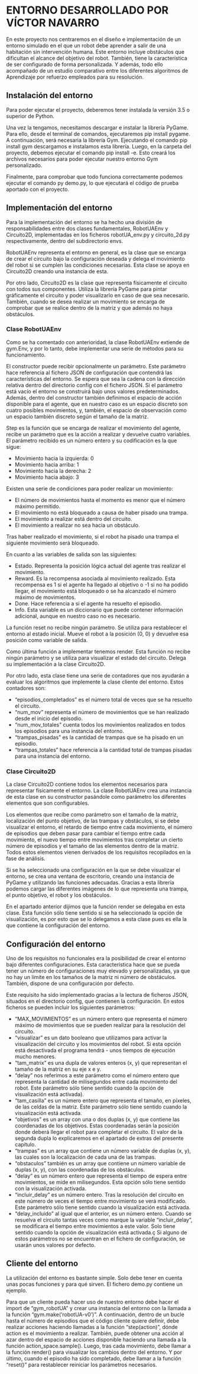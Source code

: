 # ENTORNO DESARROLLADO POR VÍCTOR NAVARRO

En este proyecto nos centraremos en el diseño e implementación de un entorno simulado en el que un robot debe aprender a salir de una habitación sin intervención humana. Este entorno incluye obstáculos que dificultan el alcance del objetivo del robot. También, tiene la característica de ser configurado de forma personalizada. Y además, todo ello acompañado de un estudio comparativo entre los diferentes algoritmos de Aprendizaje por refuerzo empleados para su resolución. 


## Instalación del entorno
Para poder ejecutar el proyecto, deberemos tener instalada la versión 3.5 o superior de Python. 

Una vez la tengamos, necesitamos descargar e instalar la librería PyGame. Para ello, desde el terminal de comandos, ejecutaremos pip install pygame. A continuación, será necesaria la librería Gym. Ejecutando el comando pip install gym descargamos e instalamos esta librería. Luego, en la carpeta del proyecto, debemos ejecutar el comando pip install -e. Esto creará los archivos necesarios para poder ejecutar nuestro entorno Gym personalizado.

Finalmente, para comprobar que todo funciona correctamente podemos ejecutar el comando py demo.py, lo que ejecutará el código de prueba aportado con el proyecto.




## Implementación del entorno
Para la implementación del entorno se ha hecho una división de responsabilidades entre dos clases fundamentales, RobotUAEnv y Circuito2D, implementadas en los ficheros robotUA_env.py y circuito_2d.py respectivamente, dentro del subdirectorio envs.

RobotUAEnv representa el entorno en general, es la clase que se encarga de crear el circuito bajo la configuración deseada y delega el movimiento del robot si se cumplen las condiciones necesarias. Esta clase se apoya en Circuito2D creando una instancia de esta. 

Por otro lado, Circuito2D es la clase que representa físicamente el circuito con todos sus componentes. Utiliza la librería PyGame para pintar gráficamente el circuito y poder visualizarlo en caso de que sea necesario. También, cuando se desea realizar un movimiento se encarga de comprobar que se realice dentro de la matriz y que además no haya obstáculos.

### Clase RobotUAEnv
Como se ha comentado con anterioridad, la clase RobotUAEnv extiende de gym.Env, y por lo tanto, debe implementar una serie de métodos para su funcionamiento.

El constructor puede recibir opcionalmente un parámetro. Este parámetro hace referencia al fichero JSON de configuración que contendrá las características del entorno. Se espera que sea la cadena con la dirección relativa dentro del directorio config con el fichero JSON. Si el parámetro está vacío el entorno se construirá bajo unos valores predeterminados. Además, dentro del constructor también definimos el espacio de acción disponible para el agente, que en nuestro caso es un espacio discreto son cuatro posibles movimientos, y, también,  el espacio de observación como un espacio también discreto según el tamaño de la matriz.

Step es la función que se encarga de realizar el movimiento del agente, recibe un parámetro que es la acción a realizar  y devuelve cuatro variables. El parámetro recibido es un número entero y su codificación es la que sigue:
 - Movimiento hacia la izquierda: 0
 - Movimiento hacia arriba: 1
 - Movimiento hacia la derecha: 2
 - Movimiento hacia abajo: 3

Existen una serie de condiciones para poder realizar un movimiento:
 - El número de movimientos hasta el momento es menor que el número máximo permitido.
 - El movimiento no está bloqueado a causa de haber pisado una trampa.
 - El movimiento a realizar está dentro del circuito.
 - El movimiento a realizar no sea hacia un obstáculo.

Tras haber realizado el movimiento, si el robot ha pisado una trampa el siguiente movimiento será bloqueado.

En cuanto a las variables de salida son las siguientes:
 - Estado. Representa la posición lógica actual del agente tras realizar el movimiento.
 - Reward. Es la recompensa asociada al movimiento realizado. Esta recompensa es 1 si el agente ha llegado al objetivo o -1 si no ha podido llegar, el movimiento está bloqueado o se ha alcanzado el número máximo de movimientos.
 - Done. Hace referencia a si el agente ha resuelto el episodio.
 - Info. Esta variable es un diccionario que puede contener información adicional, aunque en nuestro caso no es necesario.

La función reset no recibe ningún parámetro. Se utiliza para restablecer el entorno al estado inicial. Mueve el robot a la posición (0, 0) y devuelve esa posición como variable de salida.

Como última función a implementar tenemos render. Esta función no recibe ningún parámetro y se utiliza para visualizar el estado del circuito. Delega su implementación a la clase Circuito2D.

Por otro lado, esta clase tiene una serie de contadores que nos ayudarán a evaluar los algoritmos que implemente la clase cliente del entorno. Estos contadores son:
 - “episodios_completados” es el número total de veces que se ha resuelto el circuito.
 - “num_mov” representa el número de movimientos que se han realizado desde el inicio del episodio. 
 - “num_mov_totales” cuenta todos los movimientos realizados en todos los episodios para una instancia del entorno.
 - “trampas_pisadas” es la cantidad de trampas que se ha pisado en un episodio.
 - “trampas_totales” hace referencia a la cantidad total de trampas pisadas para una instancia del entorno.

 
### Clase Circuito2D
La clase Circuito2D contiene todos los elementos necesarios para representar físicamente el entorno. La clase RobotUAEnv crea una instancia de esta clase en su constructor pasándole como parámetro los diferentes elementos que son configurables.

Los elementos que recibe como parámetro son el tamaño de la matriz, localización del punto objetivo, de las trampas y obstáculos, si se debe visualizar el entorno, el retardo de tiempo entre cada movimiento, el número de episodios que deben pasar para cambiar el tiempo entre cada movimiento, el nuevo tiempo entre movimientos tras completar un cierto número de episodios y el tamaño de las elementos dentro de la matriz. Todos estos elementos vienen derivados de los requisitos recopilados en la fase de análisis.

Si se ha seleccionado una configuración en la que se debe visualizar el entorno, se crea una ventana de escritorio, creando una instancia de PyGame y utilizando las funciones adecuadas. Gracias a esta librería podemos cargar las diferentes imágenes de lo que representa una trampa, el punto objetivo, el robot y los obstáculos.

En el apartado anterior dijimos que la función render se delegaba en esta clase. Esta función sólo tiene sentido si se ha seleccionado la opción de visualización, es por esto que se lo delegamos a esta clase pues es ella la que contiene la configuración del entorno.

## Configuración del entorno
Uno de los requisitos no funcionales era la posibilidad de crear el entorno bajo diferentes configuraciones. Esta característica hace que se pueda tener un número de configuraciones muy elevado y personalizadas, ya que no hay un límite en los tamaños de la matriz ni número de obstáculos.  También, dispone de una configuración por defecto.

Este requisito ha sido implementado gracias a la lectura de ficheros JSON, situados en el directorio config, que contienen la configuración. En estos ficheros se pueden incluir los siguientes parámetros:
 - “MAX_MOVIMIENTOS” es un número entero que representa el número máximo de movimientos que se pueden realizar para la resolución del circuito.
 - “visualizar” es un dato booleano que utilizamos para activar la visualización del circuito y los movimientos del robot. Si esta opción está desactivada el programa tendrá  - unos tiempos de ejecución mucho menores.
 - “tam_matrix” es una dupla de valores enteros (x, y) que representan el tamaño de la matriz en su eje x e y.
 - “delay” nos referimos a este parámetro como el número entero que representa la cantidad de milisegundos entre cada movimiento del robot. Este parámetro sólo tiene sentido cuando la opción de visualización está activada).
 - “tam_casilla” es un número entero que representa el tamaño, en píxeles, de las celdas de la matriz. Este parámetro sólo tiene sentido cuando la visualización está activada.
 - “objetivos” es un array con una o dos duplas (x, y) que contiene las coordenadas de los objetivos. Estas coordenadas serán la posición donde deberá llegar el robot para completar el circuito. El valor de la segunda dupla lo explicaremos en el apartado de extras del presente capítulo.
 - “trampas” es un array que contiene un número variable de duplas (x, y), las cuales son la localización de cada una de las trampas.
 - “obstaculos” también es un array que contiene un número variable de duplas (x, y), con las coordenadas de los obstáculos.
 - “delay” es un número entero que representa el tiempo de espera entre movimientos, se mide en milisegundos. Esta opción sólo tiene sentido con la visualización activada.
 - “incluir_delay” es un número entero. Tras la resolución del circuito en este número de veces el tiempo entre movimiento se verá modificado. Este parámetro sólo tiene sentido cuando la visualización está activada.
 - “delay_incluido” al igual que el anterior, es un número entero. Cuando se resuelva el circuito tantas veces como marque la variable “incluir_delay”, se modificara el tiempo entre movimientos a este valor. Solo tiene sentido cuando la opción de visualización está activada.ç
Si alguno de estos parámetros no se encuentran en el fichero de configuración, se usarán unos valores por defecto.
##  Cliente del entorno
La utilización del entorno es bastante simple. Solo debe tener en cuenta unas pocas funciones y para qué sirven. El fichero demo.py contiene un ejemplo.

Para que un cliente pueda hacer uso de nuestro entorno debe hacer el import de “gym_robotUA” y crear una instancia del entorno con la llamada a la función  “gym.make(‘robotUA-v0’)”. A continuación, dentro de un bucle hasta el número de episodios que el código cliente quiere definir, debe realizar acciones haciendo llamadas a la función “step(action)”, dónde action es el movimiento a realizar. También, puede obtener una acción al azar dentro del espacio de acciones disponible haciendo una llamada a la función action_space.sample(). Luego, tras cada movimiento, debe llamar a la función render() para visualizar los cambios dentro del entorno. Y por último, cuando el episodio ha sido completado, debe llamar a la función “reset()” para restablecer reiniciar los parámetros necesarios.


